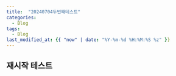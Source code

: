 ```yaml
---
title:  "20240704두번째테스트"
categories:
  - Blog
tags:
  - Blog
last_modified_at: {{ "now" | date: "%Y-%m-%d %H:%M:%S %z" }}
---
```


## 재시작 테스트